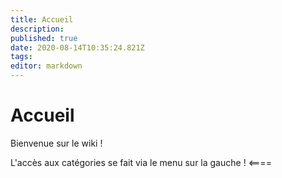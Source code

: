 ```yaml
---
title: Accueil
description: 
published: true
date: 2020-08-14T10:35:24.821Z
tags: 
editor: markdown
---
```


# Accueil

Bienvenue sur le wiki !
                                                
L'accès aux catégories se fait via le menu sur la gauche !
<====